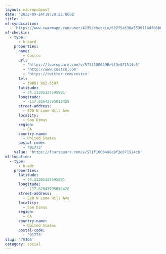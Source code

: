 ```yaml
---
layout: micropubpost
date: '2022-09-24T19:28:25.000Z'
title: ''
mf-syndication:
  - 'https://www.swarmapp.com/user/4195/checkin/632f5a590a5599114df86b03'
mf-checkin:
  - type:
      - h-card
    properties:
      name:
        - Costco
      url:
        - 'https://foursquare.com/v/571f1000498e9f3e071514c6'
        - 'http://www.costco.com'
        - 'https://twitter.com/costco'
      tel:
        - (909) 962-5507
      latitude:
        - 34.11205327595891
      longitude:
        - -117.82643795013428
      street-address:
        - 520 N Lone Hill Ave
      locality:
        - San Dimas
      region:
        - CA
      country-name:
        - United States
      postal-code:
        - '91773'
    value: 'https://foursquare.com/v/571f1000498e9f3e071514c6'
mf-location:
  - type:
      - h-adr
    properties:
      latitude:
        - 34.11205327595891
      longitude:
        - -117.82643795013428
      street-address:
        - 520 N Lone Hill Ave
      locality:
        - San Dimas
      region:
        - CA
      country-name:
        - United States
      postal-code:
        - '91773'
slug: '70105'
category: social
---
```

